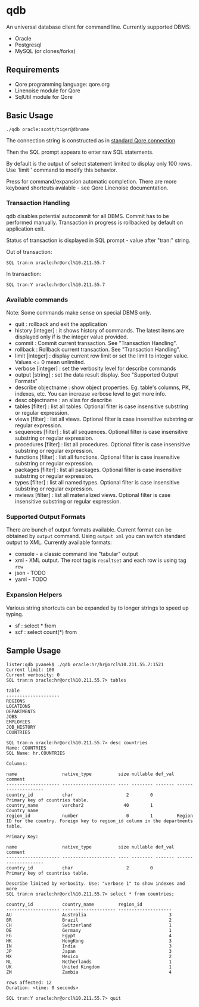 qdb
===

An universal database client for command line. Currently supported DBMS:
* Oracle
* Postgresql
* MySQL (or clones/forks)


## Requirements

* Qore programming language: qore.org
* Linenoise module for Qore
* SqlUtil module for Qore


## Basic Usage

```
./qdb oracle:scott/tiger@dbname
```

The connection string is constructed as in [standard Qore connection](http://docs.qore.org/current/lang/html/group__dbi__functions.html#gad95f3a076d1818cc722c516543e29858)

Then the SQL prompt appears to enter raw SQL statements.

By default is the output of select statement limited to display only 100 rows. Use 'limit <integer>' command to modify this behavior.

Press <TAB> for command/expansion automatic completion.
There are more keyboard shortcuts avalable - see Qore Linenoise documentation.

### Transaction Handling

qdb disables potential autocommit for all DBMS. Commit has to be performed manually. Transaction in progress is rollbacked by default on application exit.

Status of transaction is displayed in SQL prompt - value after "tran:" string.

Out of transaction:
```
SQL tran:n oracle:hr@orcl%10.211.55.7
```

In transaction:
```
SQL tran:Y oracle:hr@orcl%10.211.55.7
```

### Available commands

Note: Some commands make sense on special DBMS only.

* quit : rollback and exit the application
* history [integer] : it shows history of commands. The latest items are displayed only if is the integer value provided.
* commit : Commit current transaction. See "Transaction Handling".
* rollback : Rollback current transaction. See "Transaction Handling".
* limit [integer] : display current row limit or set the limit to integer value.  Values <= 0 mean unlimited.
* verbose [integer] : set the verbosity level for describe commands
* output [string] : set the data result display. See "Supported Output Formats"
* describe objectname : show object properties. Eg. table's columns, PK, indexes, etc. You can increase verbose level to get more info.
* desc objectname : an alias for describe
* tables [filter] : list all tables. Optional filter is case insensitive substring or regular expression.
* views [filter] : list all views. Optional filter is case insensitive substring or regular expression.
* sequences [filter] : list all sequences. Optional filter is case insensitive substring or regular expression.
* procedures [filter] : list all procedures. Optional filter is case insensitive substring or regular expression.
* functions [filter] : list all functions. Optional filter is case insensitive substring or regular expression.
* packages [filter] : list all packages. Optional filter is case insensitive substring or regular expression.
* types [filter] : list all named types. Optional filter is case insensitive substring or regular expression.
* mviews [filter] : list all materialized views. Optional filter is case insensitive substring or regular expression.


### Supported Output Formats

There are bunch of output formats available. Current format can be obtained by ```output``` command.
Using ```output xml``` you can switch standard output to XML.
Currently available formats:

* console - a classic command line "tabular" output
* xml - XML output. The root tag is ```resultset``` and each row is using tag ```row```
* json - TODO
* yaml - TODO


### Expansion Helpers

Various string shortcuts can be expanded by <TAB> to longer strings to speed up typing.

* sf : select * from 
* scf : select count(*) from 


## Sample Usage

```
lister:qdb pvanek$ ./qdb oracle:hr/hr@orcl%10.211.55.7:1521
Current limit: 100
Current verbosity: 0
SQL tran:n oracle:hr@orcl%10.211.55.7> tables 

table               
--------------------
REGIONS             
LOCATIONS           
DEPARTMENTS         
JOBS                
EMPLOYEES           
JOB_HISTORY         
COUNTRIES           

SQL tran:n oracle:hr@orcl%10.211.55.7> desc countries
Name: COUNTRIES
SQL Name: hr.COUNTRIES

Columns:

name                 native_type          size nullable def_val comment             
-------------------- -------------------- ---- -------- ------- --------------------
country_id           char                    2        0         Primary key of countries table.
country_name         varchar2               40        1         Country name        
region_id            number                  0        1         Region ID for the country. Foreign key to region_id column in the departments table.

Primary Key:

name                 native_type          size nullable def_val comment             
-------------------- -------------------- ---- -------- ------- --------------------
country_id           char                    2        0         Primary key of countries table.

Describe limited by verbosity. Use: "verbose 1" to show indexes and more
SQL tran:n oracle:hr@orcl%10.211.55.7> select * from countries;

country_id           country_name         region_id           
-------------------- -------------------- --------------------
AU                   Australia                               3
BR                   Brazil                                  2
CH                   Switzerland                             1
DE                   Germany                                 1
EG                   Egypt                                   4
HK                   HongKong                                3
IN                   India                                   3
JP                   Japan                                   3
MX                   Mexico                                  2
NL                   Netherlands                             1
UK                   United Kingdom                          1
ZM                   Zambia                                  4

rows affected: 12
Duration: <time: 0 seconds>

SQL tran:Y oracle:hr@orcl%10.211.55.7> quit
```


